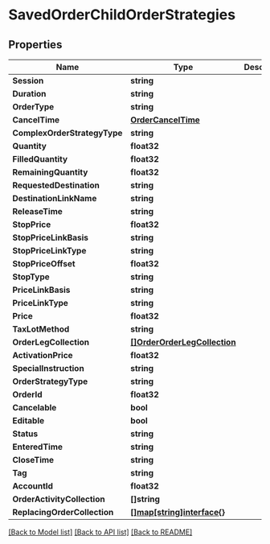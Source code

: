 # SavedOrderChildOrderStrategies

## Properties

Name | Type | Description | Notes
------------ | ------------- | ------------- | -------------
**Session** | **string** |  | [optional] 
**Duration** | **string** |  | [optional] 
**OrderType** | **string** |  | [optional] 
**CancelTime** | [**OrderCancelTime**](Order_cancelTime.md) |  | [optional] 
**ComplexOrderStrategyType** | **string** |  | [optional] 
**Quantity** | **float32** |  | [optional] 
**FilledQuantity** | **float32** |  | [optional] 
**RemainingQuantity** | **float32** |  | [optional] 
**RequestedDestination** | **string** |  | [optional] 
**DestinationLinkName** | **string** |  | [optional] 
**ReleaseTime** | **string** |  | [optional] 
**StopPrice** | **float32** |  | [optional] 
**StopPriceLinkBasis** | **string** |  | [optional] 
**StopPriceLinkType** | **string** |  | [optional] 
**StopPriceOffset** | **float32** |  | [optional] 
**StopType** | **string** |  | [optional] 
**PriceLinkBasis** | **string** |  | [optional] 
**PriceLinkType** | **string** |  | [optional] 
**Price** | **float32** |  | [optional] 
**TaxLotMethod** | **string** |  | [optional] 
**OrderLegCollection** | [**[]OrderOrderLegCollection**](Order_orderLegCollection.md) |  | [optional] 
**ActivationPrice** | **float32** |  | [optional] 
**SpecialInstruction** | **string** |  | [optional] 
**OrderStrategyType** | **string** |  | [optional] 
**OrderId** | **float32** |  | [optional] 
**Cancelable** | **bool** |  | [optional] 
**Editable** | **bool** |  | [optional] 
**Status** | **string** |  | [optional] 
**EnteredTime** | **string** |  | [optional] 
**CloseTime** | **string** |  | [optional] 
**Tag** | **string** |  | [optional] 
**AccountId** | **float32** |  | [optional] 
**OrderActivityCollection** | **[]string** |  | [optional] 
**ReplacingOrderCollection** | [**[]map[string]interface{}**](map[string]interface{}.md) |  | [optional] 

[[Back to Model list]](../README.md#documentation-for-models) [[Back to API list]](../README.md#documentation-for-api-endpoints) [[Back to README]](../README.md)


